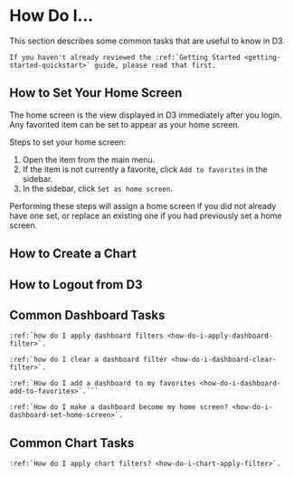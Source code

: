 # How Do I...

This section describes some common tasks that are useful to know in D3.

```eval_rst
If you haven't already reviewed the :ref:`Getting Started <getting-started-quickstart>` guide, please read that first.
```

## How to Set Your Home Screen

The home screen is the view displayed in D3 immediately after you login. Any favorited item can be set to appear as your home screen.

Steps to set your home screen:
1. Open the item from the main menu.
2. If the item is not currently a favorite, click `Add to favorites` in the sidebar.
3. In the sidebar, click `Set as home screen`.

Performing these steps will assign a home screen if you did not already have one set, or replace an existing one if you had previously set a home screen.

## How to Create a Chart

## How to Logout from D3

## Common Dashboard Tasks

```eval_rst
:ref:`how do I apply dashboard filters <how-do-i-apply-dashboard-filter>`.

:ref:`how do I clear a dashboard filter <how-do-i-dashboard-clear-filter>`.

:ref:`How do I add a dashboard to my favorites <how-do-i-dashboard-add-to-favorites>`.```

:ref:`How do I make a dashboard become my home screen? <how-do-i-dashboard-set-home-screen>`.
```

## Common Chart Tasks

```eval_rst
:ref:`How do I apply chart filters? <how-do-i-chart-apply-filter>`.
```
